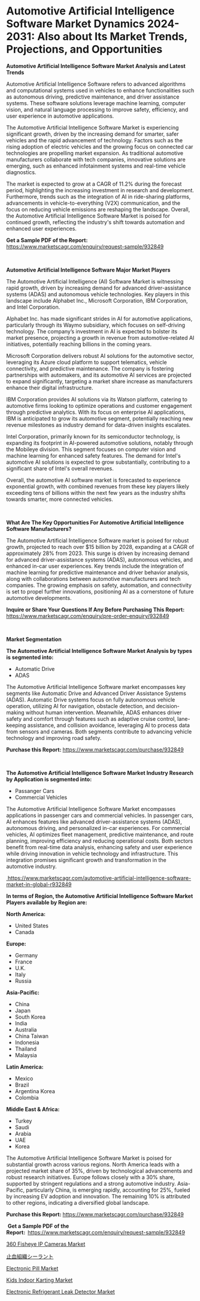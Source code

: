 <p><h1>Automotive Artificial Intelligence Software Market Dynamics 2024-2031: Also about Its Market Trends, Projections, and Opportunities</h1></p><p><strong>Automotive Artificial Intelligence Software Market Analysis and Latest Trends</strong></p>
<p><p>Automotive Artificial Intelligence Software refers to advanced algorithms and computational systems used in vehicles to enhance functionalities such as autonomous driving, predictive maintenance, and driver assistance systems. These software solutions leverage machine learning, computer vision, and natural language processing to improve safety, efficiency, and user experience in automotive applications.</p><p>The Automotive Artificial Intelligence Software Market is experiencing significant growth, driven by the increasing demand for smarter, safer vehicles and the rapid advancement of technology. Factors such as the rising adoption of electric vehicles and the growing focus on connected car technologies are propelling market expansion. As traditional automotive manufacturers collaborate with tech companies, innovative solutions are emerging, such as enhanced infotainment systems and real-time vehicle diagnostics.</p><p>The market is expected to grow at a CAGR of 11.2% during the forecast period, highlighting the increasing investment in research and development. Furthermore, trends such as the integration of AI in ride-sharing platforms, advancements in vehicle-to-everything (V2X) communication, and the focus on reducing vehicle emissions are reshaping the landscape. Overall, the Automotive Artificial Intelligence Software Market is poised for continued growth, reflecting the industry's shift towards automation and enhanced user experiences.</p></p>
<p><strong>Get a Sample PDF of the Report:&nbsp;</strong> <a href="https://www.marketscagr.com/enquiry/request-sample/932849">https://www.marketscagr.com/enquiry/request-sample/932849</a></p>
<p>&nbsp;</p>
<p><strong>Automotive Artificial Intelligence Software Major Market Players</strong></p>
<p><p>The Automotive Artificial Intelligence (AI) Software Market is witnessing rapid growth, driven by increasing demand for advanced driver-assistance systems (ADAS) and autonomous vehicle technologies. Key players in this landscape include Alphabet Inc., Microsoft Corporation, IBM Corporation, and Intel Corporation.</p><p>Alphabet Inc. has made significant strides in AI for automotive applications, particularly through its Waymo subsidiary, which focuses on self-driving technology. The company’s investment in AI is expected to bolster its market presence, projecting a growth in revenue from automotive-related AI initiatives, potentially reaching billions in the coming years.</p><p>Microsoft Corporation delivers robust AI solutions for the automotive sector, leveraging its Azure cloud platform to support telematics, vehicle connectivity, and predictive maintenance. The company is fostering partnerships with automakers, and its automotive AI services are projected to expand significantly, targeting a market share increase as manufacturers enhance their digital infrastructure.</p><p>IBM Corporation provides AI solutions via its Watson platform, catering to automotive firms looking to optimize operations and customer engagement through predictive analytics. With its focus on enterprise AI applications, IBM is anticipated to grow its automotive segment, potentially reaching new revenue milestones as industry demand for data-driven insights escalates.</p><p>Intel Corporation, primarily known for its semiconductor technology, is expanding its footprint in AI-powered automotive solutions, notably through the Mobileye division. This segment focuses on computer vision and machine learning for enhanced safety features. The demand for Intel's automotive AI solutions is expected to grow substantially, contributing to a significant share of Intel's overall revenues.</p><p>Overall, the automotive AI software market is forecasted to experience exponential growth, with combined revenues from these key players likely exceeding tens of billions within the next few years as the industry shifts towards smarter, more connected vehicles.</p></p>
<p>&nbsp;</p>
<p><strong>What Are The Key Opportunities For Automotive Artificial Intelligence Software Manufacturers?</strong></p>
<p><p>The Automotive Artificial Intelligence Software market is poised for robust growth, projected to reach over $15 billion by 2028, expanding at a CAGR of approximately 28% from 2023. This surge is driven by increasing demand for advanced driver-assistance systems (ADAS), autonomous vehicles, and enhanced in-car user experiences. Key trends include the integration of machine learning for predictive maintenance and driver behavior analysis, along with collaborations between automotive manufacturers and tech companies. The growing emphasis on safety, automation, and connectivity is set to propel further innovations, positioning AI as a cornerstone of future automotive developments.</p></p>
<p><strong>Inquire or Share Your Questions If Any Before Purchasing This Report:</strong> <a href="https://www.marketscagr.com/enquiry/pre-order-enquiry/932849">https://www.marketscagr.com/enquiry/pre-order-enquiry/932849</a></p>
<p>&nbsp;</p>
<p><strong>Market Segmentation</strong></p>
<p><strong>The Automotive Artificial Intelligence Software Market Analysis by types is segmented into:</strong></p>
<p><ul><li>Automatic Drive</li><li>ADAS</li></ul></p>
<p><p>The Automotive Artificial Intelligence Software market encompasses key segments like Automatic Drive and Advanced Driver Assistance Systems (ADAS). Automatic Drive systems focus on fully autonomous vehicle operation, utilizing AI for navigation, obstacle detection, and decision-making without human intervention. Meanwhile, ADAS enhances driver safety and comfort through features such as adaptive cruise control, lane-keeping assistance, and collision avoidance, leveraging AI to process data from sensors and cameras. Both segments contribute to advancing vehicle technology and improving road safety.</p></p>
<p><strong>Purchase this Report:&nbsp;</strong><a href="https://www.marketscagr.com/purchase/932849">https://www.marketscagr.com/purchase/932849</a></p>
<p>&nbsp;</p>
<p><strong>The Automotive Artificial Intelligence Software Market Industry Research by Application is segmented into:</strong></p>
<p><ul><li>Passanger Cars</li><li>Commercial Vehicles</li></ul></p>
<p><p>The Automotive Artificial Intelligence Software Market encompasses applications in passenger cars and commercial vehicles. In passenger cars, AI enhances features like advanced driver-assistance systems (ADAS), autonomous driving, and personalized in-car experiences. For commercial vehicles, AI optimizes fleet management, predictive maintenance, and route planning, improving efficiency and reducing operational costs. Both sectors benefit from real-time data analysis, enhancing safety and user experience while driving innovation in vehicle technology and infrastructure. This integration promises significant growth and transformation in the automotive industry.</p></p>
<p><a href="https://www.marketscagr.com/automotive-artificial-intelligence-software-market-in-global-r932849">&nbsp;https://www.marketscagr.com/automotive-artificial-intelligence-software-market-in-global-r932849</a></p>
<p><strong>In terms of Region, the Automotive Artificial Intelligence Software Market Players available by Region are:</strong></p>
<p>
    <p> <strong> North America: </strong>
        <ul>
            <li>United States</li>
            <li>Canada</li>
        </ul>
        </p> 
    <p> <strong> Europe: </strong>
        <ul>
            <li>Germany</li>
            <li>France</li>
            <li>U.K.</li>
            <li>Italy</li>
            <li>Russia</li>
        </ul>
        </p> 
    <p> <strong> Asia-Pacific: </strong>
        <ul>
            <li>China</li>
            <li>Japan</li>
            <li>South Korea</li>
            <li>India</li>
            <li>Australia</li>
            <li>China Taiwan</li>
            <li>Indonesia</li>
            <li>Thailand</li>
            <li>Malaysia</li>
        </ul>
        </p> 
    <p> <strong> Latin America: </strong>
        <ul>
            <li>Mexico</li>
            <li>Brazil</li>
            <li>Argentina Korea</li>
            <li>Colombia</li>
        </ul>
        </p> 
    <p> <strong> Middle East & Africa: </strong>
        <ul>
            <li>Turkey</li>
            <li>Saudi</li>
            <li>Arabia</li>
            <li>UAE</li>
            <li>Korea</li>
        </ul>
    </p>
    </p>
<p><p>The Automotive Artificial Intelligence Software Market is poised for substantial growth across various regions. North America leads with a projected market share of 35%, driven by technological advancements and robust research initiatives. Europe follows closely with a 30% share, supported by stringent regulations and a strong automotive industry. Asia-Pacific, particularly China, is emerging rapidly, accounting for 25%, fueled by increasing EV adoption and innovation. The remaining 10% is attributed to other regions, indicating a diversified global landscape.</p></p>
<p><strong>Purchase this Report: </strong><a href="https://www.marketscagr.com/purchase/932849">https://www.marketscagr.com/purchase/932849</a></p>
<p>&nbsp;<strong>Get a Sample PDF of the Report:&nbsp;&nbsp;</strong><a href="https://www.marketscagr.com/enquiry/request-sample/932849">https://www.marketscagr.com/enquiry/request-sample/932849</a></p>
<p><strong></strong></p>
<p><p><a href="https://medium.com/@nedaaracarrol/the-global-360-fisheye-ip-cameras-market-identifies-drivers-restraints-opportunities-and-18fb947b7f5c">360 Fisheye IP Cameras Market</a></p><p><a href="https://medium.com/@susanjprice2023/hemostatic-tissue-sealants-market-%E3%81%AF-%E3%82%B3%E3%82%B9%E3%83%88%E7%AE%A1%E7%90%86%E3%81%A8%E5%8A%B9%E7%8E%87%E5%90%91%E4%B8%8A%E3%82%92%E5%84%AA%E5%85%88%E3%81%97%E3%81%BE%E3%81%99-%E3%81%95%E3%82%89%E3%81%AB-%E5%A0%B1%E5%91%8A%E6%9B%B8%E3%81%AF%E5%B8%82%E5%A0%B4%E3%81%AE%E9%9C%80%E8%A6%81%E9%9D%A2%E3%81%A8%E4%BE%9B%E7%B5%A6%E9%9D%A2%E3%81%AE%E4%B8%A1%E6%96%B9%E3%82%92%E3%82%AB%E3%83%90%E3%83%BC%E3%81%97%E3%81%A6%E3%81%84%E3%81%BE%E3%81%99-hemostatic-96232087464d">止血組織シーラント</a></p><p><a href="https://www.linkedin.com/pulse/electronic-pill-market-size-share-trends-analysis-report-end-use-ugfqc?trackingId=hqri4a9oSyS%2FvFSeJoLtLg%3D%3D">Electronic Pill Market</a></p><p><a href="https://issuu.com/reportprime-2/docs/kids-indoor-karting-market-size-203_14c2d101812198">Kids Indoor Karting Market</a></p><p><a href="https://medium.com/@nedaaracarrol/the-electronic-refrigerant-leak-detector-market-research-report-provides-an-in-depth-and-b163cfcc235c">Electronic Refrigerant Leak Detector Market</a></p></p>